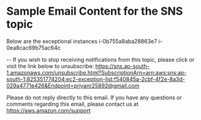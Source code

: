 # Sample Email Content for the SNS topic 
Below are the exceptional instances
i-0b755a8aba28863e7
i-0ea8cac69b75ac64c

--
If you wish to stop receiving notifications from this topic, please click or visit the link below to unsubscribe:
https://sns.ap-south-1.amazonaws.com/unsubscribe.html?SubscriptionArn=arn:aws:sns:ap-south-1:825351774204:ec2-exception-list:f540845a-2cbf-4f2e-8a3d-029a4771e426&Endpoint=priyanr25892@gmail.com

Please do not reply directly to this email. If you have any questions or comments regarding this email, please contact us at https://aws.amazon.com/support

